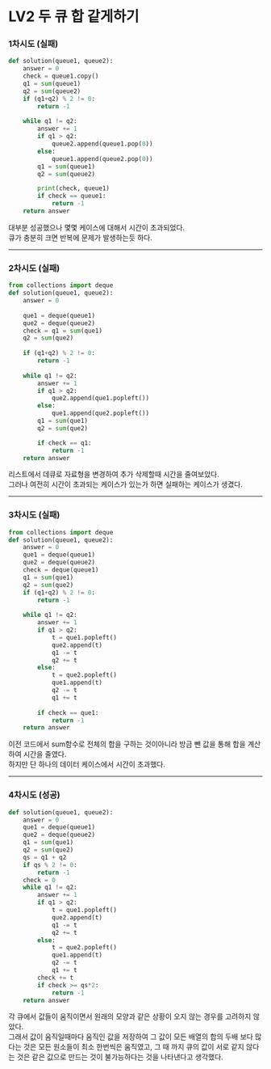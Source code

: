 # LV2 두 큐 합 같게하기

### 1차시도 (실패)
```py
def solution(queue1, queue2):
    answer = 0
    check = queue1.copy()
    q1 = sum(queue1)
    q2 = sum(queue2)
    if (q1+q2) % 2 != 0:
        return -1
    
    while q1 != q2:
        answer += 1
        if q1 > q2:
            queue2.append(queue1.pop(0))
        else:
            queue1.append(queue2.pop(0))
        q1 = sum(queue1)
        q2 = sum(queue2)

        print(check, queue1)
        if check == queue1:
            return -1
    return answer
```
대부분 성공했으나 몇몇 케이스에 대해서 시간이 초과되었다.  
큐가 충분히 크면 반복에 문제가 발생하는듯 하다.

*****

### 2차시도 (실패)
```py
from collections import deque
def solution(queue1, queue2):
    answer = 0
    
    que1 = deque(queue1)
    que2 = deque(queue2)
    check = q1 = sum(que1)
    q2 = sum(que2)
    
    if (q1+q2) % 2 != 0:
        return -1
    
    while q1 != q2:
        answer += 1
        if q1 > q2:
            que2.append(que1.popleft())
        else:
            que1.append(que2.popleft())
        q1 = sum(que1)
        q2 = sum(que2)

        if check == q1:
            return -1
    return answer
```
리스트에서 데큐로 자료형을 변경하여 추가 삭제할때 시간을 줄여보았다.  
그러나 여전히 시간이 초과되는 케이스가 있는가 하면 실패하는 케이스가 생겼다.

*****

### 3차시도 (실패)
```py
from collections import deque
def solution(queue1, queue2):
    answer = 0
    que1 = deque(queue1)
    que2 = deque(queue2)
    check = deque(queue1)
    q1 = sum(que1)
    q2 = sum(que2)
    if (q1+q2) % 2 != 0:
        return -1
    
    while q1 != q2:
        answer += 1
        if q1 > q2:
            t = que1.popleft()
            que2.append(t)            
            q1 -= t
            q2 += t
        else:  
            t = que2.popleft()
            que1.append(t)         
            q2 -= t
            q1 += t
        
        if check == que1:
            return -1
    return answer
```
이전 코드에서 sum함수로 전체의 합을 구하는 것이아니라 방금 뺀 값을 통해 합을 계산하여 시간을 줄였다.  
하지만 단 하나의 데이터 케이스에서 시간이 초과했다.

*****

### 4차시도 (성공)
```py
def solution(queue1, queue2):
    answer = 0
    que1 = deque(queue1)
    que2 = deque(queue2)
    q1 = sum(que1)
    q2 = sum(que2)
    qs = q1 + q2
    if qs % 2 != 0:
        return -1
    check = 0
    while q1 != q2:
        answer += 1
        if q1 > q2:
            t = que1.popleft()
            que2.append(t)            
            q1 -= t
            q2 += t
        else:  
            t = que2.popleft()
            que1.append(t)         
            q2 -= t
            q1 += t
        check += t
        if check >= qs*2:
            return -1
    return answer
```
각 큐에서 값들이 움직이면서 원래의 모양과 같은 상황이 오지 않는 경우를 고려하지 않았다.  
그래서 값이 움직일때마다 움직인 값을 저장하여 그 값이 모든 배열의 합의 두배 보다 많다는 것은 모든 원소들이 최소 한번씩은 움직였고, 그 때 까지 큐의 값이 서로 같지 않다는 것은 같은 값으로 만드는 것이 불가능하다는 것을 나타낸다고 생각했다.